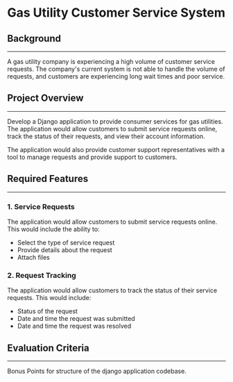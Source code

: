 # Gas Utility Customer Service System

## Background
---
A gas utility company is experiencing a high volume of customer service requests. The
company's current system is not able to handle the volume of requests, and customers are
experiencing long wait times and poor service.

## Project Overview
---
Develop a Django application to provide consumer services for gas utilities. The application
would allow customers to submit service requests online, track the status of their requests,
and view their account information.

The application would also provide customer support representatives with a tool to manage
requests and provide support to customers.

## Required Features
---
### 1. Service Requests
The application would allow customers to submit service requests online. This would include the ability to:
- Select the type of service request
- Provide details about the request
- Attach files

### 2. Request Tracking
The application would allow customers to track the status of their service requests. This would include:
- Status of the request
- Date and time the request was submitted
- Date and time the request was resolved

## Evaluation Criteria
---
Bonus Points for structure of the django application codebase.
